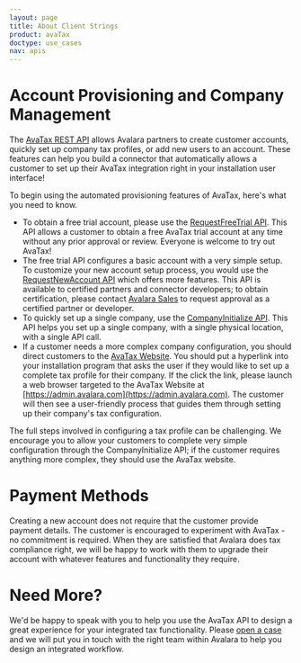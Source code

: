 ```yaml
---
layout: page
title: About Client Strings
product: avaTax
doctype: use_cases
nav: apis
---
```


# Account Provisioning and Company Management

The [AvaTax REST API](/api-reference/avatax/rest/v2/) allows Avalara partners to create customer accounts, quickly set up company tax profiles, or add new users to an account.  These features can help you build a connector that automatically allows a customer to set up their AvaTax integration right in your installation user interface!

To begin using the automated provisioning features of AvaTax, here's what you need to know.

* To obtain a free trial account, please use the [RequestFreeTrial API](/api-reference/avatax/rest/v2/methods/Free/RequestFreeTrial/).  This API allows a customer to obtain a free AvaTax trial account at any time without any prior approval or review.  Everyone is welcome to try out AvaTax!
* The free trial API configures a basic account with a very simple setup.  To customize your new account setup process, you would use the [RequestNewAccount API](/api-reference/avatax/rest/v2/methods/Onboarding/RequestNewAccount/) which offers more features.  This API is available to certified partners and connector developers; to obtain certification, please contact [Avalara Sales](https://www.avalara.com/signup/) to request approval as a certified partner or developer.
* To quickly set up a single company, use the [CompanyInitialize API](/api-reference/avatax/rest/v2/methods/Companies/CompanyInitialize/).  This API helps you set up a single company, with a single physical location, with a single API call.  
* If a customer needs a more complex company configuration, you should direct customers to the [AvaTax Website](https://admin.avalara.com).  You should put a hyperlink into your installation program that asks the user if they would like to set up a complete tax profile for their company.  If the click the link, please launch a web browser targeted to the AvaTax Website at [https://admin.avalara.com](https://admin.avalara.com).  The customer will then see a user-friendly process that guides them through setting up their company's tax configuration.

The full steps involved in configuring a tax profile can be challenging.  We encourage you to allow your customers to complete very simple configuration through the CompanyInitialize API; if the customer requires anything more complex, they should use the AvaTax website.

# Payment Methods

Creating a new account does not require that the customer provide payment details.  The customer is encouraged to experiment with AvaTax - no commitment is required.  When they are satisfied that Avalara does tax compliance right, we will be happy to work with them to upgrade their account with whatever features and functionality they require.

# Need More?

We'd be happy to speak with you to help you use the AvaTax API to design a great experience for your integrated tax functionality.  Please [open a case](https://help.avalara.com/Directory/Contact_Us/Submit_a_Case) and we will put you in touch with the right team within Avalara to help you design an integrated workflow.
